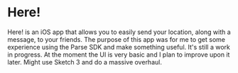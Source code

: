 # Here!
Here! is an iOS app that allows you to easily send your location, along with a message, to your friends.
The purpose of this app was for me to get some experience using the Parse SDK and make something useful. It's still a work in progress. At the moment the UI is very basic and I plan to improve upon it later. Might use Sketch 3 and do a massive overhaul.



